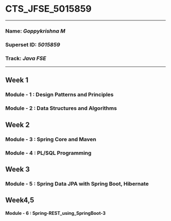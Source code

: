# CTS_JFSE_5015859
___
### Name: *Goppykrishna M*
### Superset ID: *5015859*
### Track: *Java FSE*
___

## Week 1

### Module - 1 : Design Patterns and Principles
### Module - 2 : Data Structures and Algorithms

## Week 2

### Module - 3 : Spring Core and Maven
### Module - 4 : PL/SQL Programming

## Week 3

### Module - 5 : Spring Data JPA with Spring Boot, Hibernate

## Week4,5

#### Module - 6 : Spring-REST_using_SpringBoot-3
